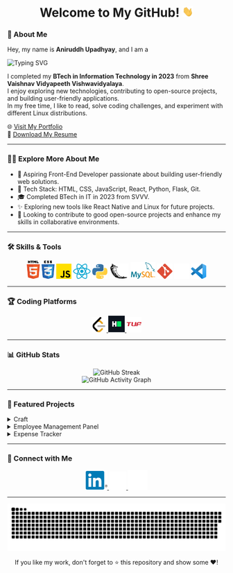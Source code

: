 <div align="center">
  <h1>Welcome to My GitHub! <img src="assets/gifs/hi.gif" alt="hi" width="25px" height="25px"></h1>
</div>

### 👋 About Me

Hey, my name is **Aniruddh Upadhyay**, and I am a  
<p align="left">
  <img src="https://readme-typing-svg.demolab.com?font=Fira+Code&size=24&pause=1000&color=BB86FC&background=1E1E1E00&center=false&width=435&lines=Front-End+Developer;Tech+Enthusiast;Open-Source+Explorer" alt="Typing SVG">
</p>

I completed my **BTech in Information Technology in 2023** from **Shree Vaishnav Vidyapeeth Vishwavidyalaya**.  
I enjoy exploring new technologies, contributing to open-source projects, and building user-friendly applications.  
In my free time, I like to read, solve coding challenges, and experiment with different Linux distributions.

🌐 [Visit My Portfolio](https://aniruddhupadhyay.com)  
📄 [Download My Resume](https://drive.google.com/file/d/107HWSvIWN3ivSLeQ6vFrYYqqnv2DhhbT/view?usp=drive_link)

---

### 👨‍💻 Explore More About Me

- 💼 Aspiring Front-End Developer passionate about building user-friendly web solutions.
- 🎯 Tech Stack: HTML, CSS, JavaScript, React, Python, Flask, Git.
- 🎓 Completed BTech in IT in 2023 from SVVV.
- ✨ Exploring new tools like React Native and Linux for future projects.
- 🌱 Looking to contribute to good open-source projects and enhance my skills in collaborative environments.

---

### 🛠️ Skills & Tools

<p align="center">
  <img src="assets/icons/html.png" alt="HTML" width="30px">
  <img src="assets/icons/css.png" alt="CSS" width="30px">
  <img src="assets/icons/javascript.png" alt="JavaScript" width="35px">
  <img src="assets/icons/react.png" alt="React" width="40px">
  <img src="assets/icons/python.png" alt="Python" width="35px">
  <img src="assets/icons/flask.png" alt="Flask" width="45px">
  <img src="assets/icons/mysql.png" alt="MySQL" width="58px">
  <img src="assets/icons/git.png" alt="Git" width="35px">
  <img src="assets/icons/github.png" alt="Github" width="35px">
  <img src="assets/icons/vscode.png" alt="VSCode" width="35px">
</p>

---

### 🏆 Coding Platforms

<p align="center">
  <a href="https://leetcode.com/Aniruddh-482/">
    <img src="assets/icons/leetcode.png" alt="LeetCode" width="35px">
  </a>
  <a href="https://www.hackerrank.com/aniruddhupadhya1">
    <img src="assets/icons/hackerrank.png" alt="HackerRank" width="38px">
  </a>
  <a href="https://takeuforward.org/profile/Aniruddh_Upadhyay">
    <img src="assets/icons/takeuforward.png" alt="Take U Forward" width="35px">
  </a>
</p>

---

### 📊 GitHub Stats

<p align="center">
  <img src="https://github-readme-streak-stats.herokuapp.com?user=Aniruddh-482&theme=material-palenight&hide_border=true" alt="GitHub Streak">
  <br />
  <img src="https://github-readme-activity-graph.vercel.app/graph?username=Aniruddh-482&bg_color=1E1E1E&color=BB86FC&line=BB86FC&point=FFFFFF&area=true&hide_border=true" alt="GitHub Activity Graph">
</p>

---

### 🌟 Featured Projects

<details>
<summary>Craft</summary>
<ul>
  <li><strong>Repository:</strong> <a href="https://github.com/Aniruddh-482/Craft">View on GitHub</a></li>
  <li><strong>Live Demo:</strong> <a href="https://demo.vercel.app">Try it out</a></li>
  <li><strong>Summary:</strong> A collaborative platform for creating markdown notes and diagrams.</li>
  <!-- <li><strong>Preview:</strong>
    <video src="demo.mp4" controls width="300"></video>
  </li> -->
</ul>
</details>

<details>
<summary>Employee Management Panel</summary>
<ul>
  <li><strong>Repository:</strong> <a href="https://github.com/Aniruddh-482/Employee-Management-Panel">View on GitHub</a></li>
  <li><strong>Live Demo:</strong> <a href="https://demo.vercel.app">Try it out</a></li>
  <li><strong>Summary:</strong> A MERN-based Employee Management Panel with features like employee creation, editing, listing, and validations using React, Node.js, Express, and MongoDB. </li>
  <!-- <li><strong>Preview:</strong>
    <video src="demo.mp4" controls width="300"></video>
  </li> -->
</ul>
</details>

<details>
<summary>Expense Tracker</summary>
<ul>
  <li><strong>Repository:</strong> <a href="https://github.com/Aniruddh-482/expense_tracker">View on GitHub</a></li>
  <li><strong>Live Demo:</strong> <a href="https://demo.vercel.app">Try it out</a></li>
  <li><strong>Summary:</strong> A simple yet powerful tool to track your expenses, manage budgets, and gain control over your finances. Intuitive design, real-time calculations, and easy-to-use features. </li>
  <li><strong>Preview:</strong><br>
    &nbsp;&nbsp;&nbsp;&nbsp;&nbsp;&nbsp;&nbsp;&nbsp;&nbsp;&nbsp;&nbsp;&nbsp;&nbsp;&nbsp;&nbsp;&nbsp;&nbsp;&nbsp;&nbsp;&nbsp;&nbsp;&nbsp;<video src="https://github.com/user-attachments/assets/c87f2ac5-986d-4a6b-b019-47e423604784
    " controls width="300"></video>
  </li>
</ul>
</details>

---

### 🤝 Connect with Me

<p align="center">
  <a href="https://www.linkedin.com/in/aniruddh-upadhyay-0170a51b2/">
    <img src="assets/icons/linkedin.png" alt="LinkedIn" width="50px">
  </a>
  <a href="https://x.com/Aniruddh_482">
    <img src="assets/icons/x.png" alt="Twitter" width="40px">
  </a>
  <a href="https://github.com/Aniruddh-482">
    <img src="assets/icons/github.png" alt="GitHub" width="45px">
  </a>
</p>

---

<p align="center">
   <img src="assets/gifs/footer.svg" alt="snake">
</p>

<p align="center">
  If you like my work, don't forget to ⭐ this repository and show some ❤️!
</p>
